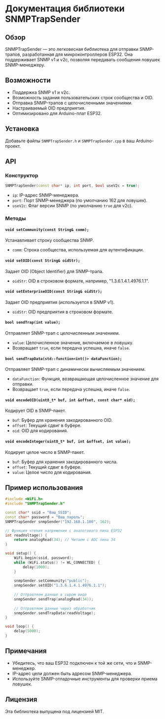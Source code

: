 # Документация библиотеки SNMPTrapSender

## Обзор
SNMPTrapSender — это легковесная библиотека для отправки SNMP-трапов, разработанная для микроконтроллеров ESP32. Она поддерживает SNMP v1 и v2c, позволяя передавать сообщения ловушек SNMP-менеджеру.

## Возможности
- Поддержка SNMP v1 и v2c.
- Возможность задания пользовательских строк сообщества и OID.
- Отправка SNMP-трапов с целочисленными значениями.
- Настраиваемый OID предприятия.
- Оптимизировано для Arduino-плат ESP32.

## Установка
Добавьте файлы `SNMPTrapSender.h` и `SNMPTrapSender.cpp` в ваш Arduino-проект.

## API

### Конструктор
```cpp
SNMPTrapSender(const char* ip, int port, bool useV2c = true);
```
- `ip`: IP-адрес SNMP-менеджера.
- `port`: Порт SNMP-менеджера (по умолчанию 162 для ловушек).
- `useV2c`: Флаг версии SNMP (по умолчанию `true` для v2c).

### Методы

#### `void setCommunity(const String& comm);`
Устанавливает строку сообщества SNMP.
- `comm`: Строка сообщества, используемая для аутентификации.

#### `void setOID(const String& oidStr);`
Задает OID (Object Identifier) для SNMP-трапа.
- `oidStr`: OID в строковом формате, например, "1.3.6.1.4.1.4976.1.1".

#### `void setEnterpriseOID(const String& oidStr);`
Задает OID предприятия (используется в SNMP v1).
- `oidStr`: OID предприятия в строковом формате.

#### `bool sendTrap(int value);`
Отправляет SNMP-трап с целочисленным значением.
- `value`: Целочисленное значение, включаемое в ловушку.
- Возвращает `true`, если передача успешна, иначе `false`.

#### `bool sendTrapData(std::function<int()> dataFunction);`
Отправляет SNMP-трап с динамически вычисляемым значением.
- `dataFunction`: Функция, возвращающая целочисленное значение для отправки.
- Возвращает `true`, если передача успешна, иначе `false`.

#### `void encodeOID(uint8_t* buf, int &offset, const char* oid);`
Кодирует OID в SNMP-пакет.
- `buf`: Буфер для хранения закодированного OID.
- `offset`: Текущий сдвиг в буфере.
- `oid`: OID для кодирования.

#### `void encodeInteger(uint8_t* buf, int &offset, int value);`
Кодирует целое число в SNMP-пакет.
- `buf`: Буфер для хранения закодированного числа.
- `offset`: Текущий сдвиг в буфере.
- `value`: Целое число для кодирования.

## Пример использования

```cpp
#include <WiFi.h>
#include "SNMPTrapSender.h"

const char* ssid = "Ваш_SSID";
const char* password = "Ваш_пароль";
SNMPTrapSender snmpSender("192.168.1.100", 162);

// Функция чтения напряжения с аналогового пина ESP32
int readVoltage() {
    return analogRead(34); // Читаем с ADC пина 34
}

void setup() {
    WiFi.begin(ssid, password);
    while (WiFi.status() != WL_CONNECTED) {
        delay(1000);
    }
    
    snmpSender.setCommunity("public");
    snmpSender.setOID("1.3.6.1.4.1.4976.1.1");
    
    // Отправляем данные в сыром виде
    snmpSender.sendTrap(analogRead(34));
    
    // Отправляем данные через обработчик
    snmpSender.sendTrapData(readVoltage);
}

void loop() {
    delay(5000);
}
```

## Примечания
- Убедитесь, что ваш ESP32 подключен к той же сети, что и SNMP-менеджер.
- IP-адрес цели должен быть адресом SNMP-менеджера.
- Используйте SNMP-отладочные инструменты для проверки приема ловушек.

## Лицензия
Эта библиотека выпущена под лицензией MIT.

